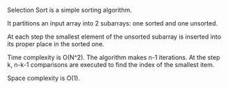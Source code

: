 Selection Sort is a simple sorting algorithm.

It partitions an input array into 2 subarrays: one sorted and one unsorted.

At each step the smallest element of the unsorted subarray is inserted into its proper place in the sorted one.

Time complexity is O(N^2). The algorithm makes n-1 iterations.
At the step k, n-k-1 comparisons are executed to find the index of the smallest item.

Space complexity is O(1).
